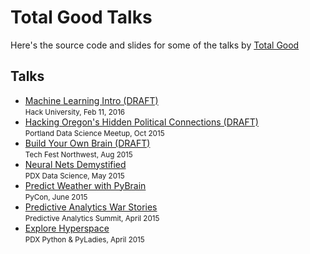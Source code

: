 # Total Good Talks

Here's the source code and slides for some of the talks by [Total Good](http://totalgood.com)

## Talks
   
<ul>
  <li>
    <a href="http://totalgood.github.io/talks/2016-02-11-Hack-University-Machine-Learning-01-Introduction.html">Machine Learning Intro (DRAFT)</a><br>
    <small>Hack University, Feb 11, 2016</small>
  </li>
  <li>
    <a href="http://totalgood.github.io/talks/2015-10-27-Hacking-Oregon-Hidden-Political-Connections.html">Hacking Oregon's Hidden Political Connections (DRAFT)</a><br>
    <small>Portland Data Science Meetup, Oct 2015</small></li>
  </li>
  <li>
    <a href="http://bit.ly/buildbrain">Build Your Own Brain (DRAFT)</a><br>
    <small>Tech Fest Northwest, Aug 2015</small>
  </li>
  <li>
    <a href="http://bit.ly/neuralnetsdemystified">Neural Nets Demystified</a><br>
    <small>PDX Data Science, May 2015</small>
  </li>
  <li>
    <a href="http://bit.ly/pybrain">Predict Weather with PyBrain</a><br>
    <small>PyCon, June 2015</small>
  </li>
  <li>
    <a href="http://bit.ly/datawarstories">Predictive Analytics War Stories</a><br>
    <small>Predictive Analytics Summit, April 2015</small>
  </li>
  <li>
    <a href="http://bit.ly/explorehyperspace">Explore Hyperspace</a><br>
    <small>PDX Python & PyLadies, April 2015</small>
  </li>
</ul>



